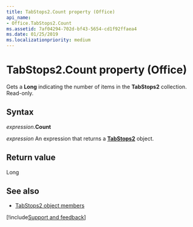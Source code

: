 ```yaml
---
title: TabStops2.Count property (Office)
api_name:
- Office.TabStops2.Count
ms.assetid: 7af04294-702d-bf43-5654-cd1f92ffaea4
ms.date: 01/25/2019
ms.localizationpriority: medium
---
```



# TabStops2.Count property (Office)

Gets a **Long** indicating the number of items in the **TabStops2** collection. Read-only.


## Syntax

_expression_.**Count**

_expression_ An expression that returns a **[TabStops2](Office.TabStops2.md)** object.


## Return value

Long


## See also

- [TabStops2 object members](overview/Library-Reference/tabstops2-members-office.md)



[!include[Support and feedback](~/includes/feedback-boilerplate.md)]